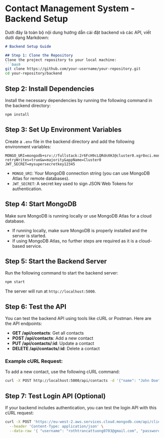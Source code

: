 

# **Contact Management System - Backend Setup**

Dưới đây là toàn bộ nội dung hướng dẫn cài đặt backend và các API, viết dưới dạng Markdown:

```markdown
# Backend Setup Guide

## Step 1: Clone the Repository
Clone the project repository to your local machine:
```bash
git clone https://github.com/your-username/your-repository.git
cd your-repository/backend
```

## Step 2: Install Dependencies
Install the necessary dependencies by running the following command in the backend directory:
```bash
npm install
```

## Step 3: Set Up Environment Variables
Create a `.env` file in the backend directory and add the following environment variables:

```env
MONGO_URI=mongodb+srv://fullstack:2r6FcH9cLQRdnXHJ@cluster0.xgr0xci.mongodb.net/?retryWrites=true&w=majority&appName=Cluster0
JWT_SECRET=mysupersecretkey12345
```

- `MONGO_URI`: Your MongoDB connection string (you can use MongoDB Atlas for remote databases).
- `JWT_SECRET`: A secret key used to sign JSON Web Tokens for authentication.

## Step 4: Start MongoDB
Make sure MongoDB is running locally or use MongoDB Atlas for a cloud database.
- If running locally, make sure MongoDB is properly installed and the server is started.
- If using MongoDB Atlas, no further steps are required as it is a cloud-based service.

## Step 5: Start the Backend Server
Run the following command to start the backend server:
```bash
npm start
```
The server will run at `http://localhost:5000`.

## Step 6: Test the API
You can test the backend API using tools like cURL or Postman. Here are the API endpoints:

- **GET /api/contacts**: Get all contacts
- **POST /api/contacts**: Add a new contact
- **PUT /api/contacts/:id**: Update a contact
- **DELETE /api/contacts/:id**: Delete a contact

### Example cURL Request:
To add a new contact, use the following cURL command:
```bash
curl -X POST http://localhost:5000/api/contacts -d '{"name": "John Doe", "phone": "1234567890", "email": "john.doe@example.com", "address": "123 Main St"}' -H "Content-Type: application/json"
```

## Step 7: Test Login API (Optional)
If your backend includes authentication, you can test the login API with this cURL request:
```bash
curl -X POST 'https://eu-west-2.aws.services.cloud.mongodb.com/api/client/v2.0/app/data-zbmnuij/auth/providers/local-userpass/login' \
  --header 'Content-Type: application/json' \
  --data-raw '{ "username": "rothtrancattuong0703@gmail.com", "password": "123quenmatkhauu" }'
```
